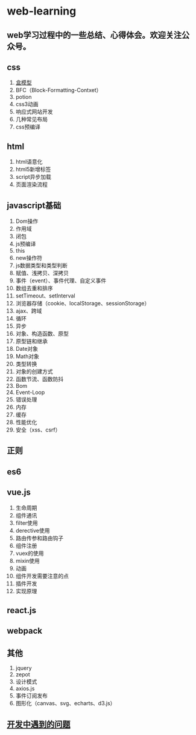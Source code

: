 # web-learning
web学习过程中的一些总结、心得体会。欢迎关注公众号。
-------

## css
1. [盒模型](https://www.baidu.com '盒模型')
2. BFC（Block-Formatting-Contxet）
3. potion
4. css3动画
5. 响应式网站开发
6. 几种常见布局
7. css预编译

## html
1. html语意化
2. html5新增标签
3. script异步加载
4. 页面渲染流程

## javascript基础
1. Dom操作
2. 作用域
3. 闭包
4. js预编译
5. this
6. new操作符
7. js数据类型和类型判断
8. 赋值、浅拷贝、深拷贝
9. 事件（event）、事件代理、自定义事件
10. 数组去重和排序
11. setTimeout、setInterval
12. 浏览器存储（cookie、localStorage、sessionStorage）
13. ajax、跨域
14. 循环
15. 异步
16. 对象、构造函数、原型
17. 原型链和继承
18. Date对象
19. Math对象
20. 类型转换
21. 对象的创建方式
22. 函数节流、函数防抖
23. Bom
24. Event-Loop
24. 错误处理
25. 内存
26. 缓存
27. 性能优化
28. 安全（xss、csrf）

## 正则

## es6

## vue.js
1. 生命周期
2. 组件通讯
3. filter使用
4. derective使用
5. 路由传参和路由钩子
6. 组件注册
7. vuex的使用
8. mixin使用
9. 动画
10. 组件开发需要注意的点
11. 插件开发
12. 实现原理

## react.js

## webpack

## 其他
1. jquery
2. zepot
3. 设计模式
4. axios.js
5. 事件订阅发布
6. 图形化（canvas、svg、echarts、d3.js）

## [开发中遇到的问题](https://www.baidu.com)